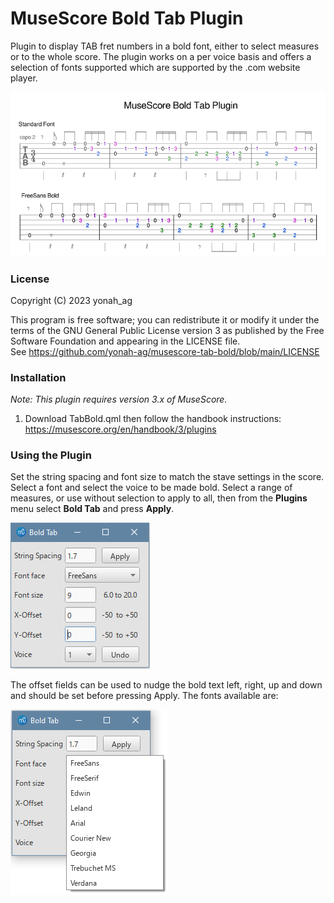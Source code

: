 # MuseScore Bold Tab Plugin
Plugin to display TAB fret numbers in a bold font, either to select measures or to the whole score.
The plugin works on a per voice basis and offers a selection of fonts supported which are supported by the .com website player.

![01](https://github.com/yonah-ag/musescore-tab-bold/blob/main/images/TabBold.png)

### License

Copyright (C) 2023 yonah_ag

This program is free software; you can redistribute it or modify it under the terms of the GNU General Public License version 3 as published by the Free Software Foundation and appearing in the LICENSE file.  
See https://github.com/yonah-ag/musescore-tab-bold/blob/main/LICENSE

### Installation

_Note: This plugin requires version 3.x of MuseScore._

1. Download TabBold.qml then follow the handbook instructions: https://musescore.org/en/handbook/3/plugins

### Using the Plugin

Set the string spacing and font size to match the stave settings in the score.
Select a font and select the voice to be made bold.
Select a range of measures, or use without selection to apply to all, then from the **Plugins** menu select **Bold Tab** and press **Apply**.
 
  ![02](https://github.com/yonah-ag/musescore-tab-bold/blob/main/images/TabBold01.png)
  
 The offset fields can be used to nudge the bold text left, right, up and down and should be set before pressing Apply.
 The fonts available are:
  
  ![03](https://github.com/yonah-ag/musescore-tab-bold/blob/main/images/TabBold02.png)
